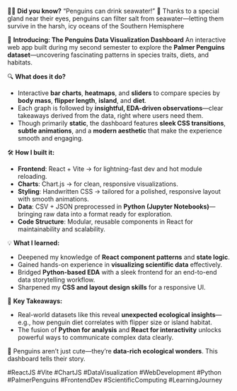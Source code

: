 
🐧💥 **Did you know?** “Penguins can drink seawater!”
🌊 Thanks to a special gland near their eyes, penguins can filter salt from seawater—letting them survive in the harsh, icy oceans of the Southern Hemisphere

🚀 **Introducing: The Penguins Data Visualization Dashboard**
An interactive web app built during my second semester to explore the **Palmer Penguins dataset**—uncovering fascinating patterns in species traits, diets, and habitats.

🔍 **What does it do?**

* Interactive **bar charts**, **heatmaps**, and **sliders** to compare species by **body mass**, **flipper length**, **island**, and **diet**.
* Each graph is followed by **insightful, EDA-driven observations**—clear takeaways derived from the data, right where users need them.
* Though primarily **static**, the dashboard features **sleek CSS transitions**, **subtle animations**, and a **modern aesthetic** that make the experience smooth and engaging.

🛠️ **How I built it:**

* **Frontend**: React + Vite → for lightning-fast dev and hot module reloading.
* **Charts**: Chart.js → for clean, responsive visualizations.
* **Styling**: Handwritten CSS → tailored for a polished, responsive layout with smooth animations.
* **Data**: CSV + JSON preprocessed in **Python (Jupyter Notebooks)**—bringing raw data into a format ready for exploration.
* **Code Structure**: Modular, reusable components in React for maintainability and scalability.

💡 **What I learned:**

* Deepened my knowledge of **React component patterns** and **state logic**.
* Gained hands-on experience in **visualizing scientific data** effectively.
* Bridged **Python-based EDA** with a sleek frontend for an end-to-end data storytelling workflow.
* Sharpened my **CSS and layout design skills** for a responsive UI.

🌱 **Key Takeaways:**

* Real-world datasets like this reveal **unexpected ecological insights**—e.g., how penguin diet correlates with flipper size or island habitat.
* The fusion of **Python for analysis** and **React for interactivity** unlocks powerful ways to communicate complex data clearly.

🐧 Penguins aren’t just cute—they’re **data-rich ecological wonders**. This dashboard tells their story.

\#ReactJS #Vite #ChartJS #DataVisualization #WebDevelopment #Python #PalmerPenguins #FrontendDev #ScientificComputing #LearningJourney

